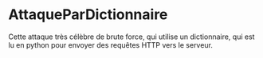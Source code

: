 # AttaqueParDictionnaire
Cette attaque très célèbre de brute force, qui utilise un dictionnaire, qui est lu en python pour envoyer des requêtes HTTP vers le serveur. 

